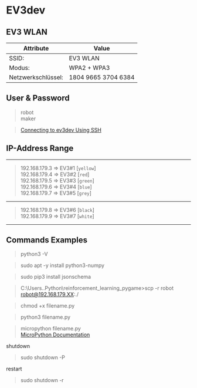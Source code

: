 # EV3dev

## EV3 WLAN

| Attribute   | Value       |
| ----------- | ----------- |
| SSID:       | EV3 WLAN    |
| Modus:      | WPA2 + WPA3  |
| Netzwerkschlüssel:   | 1804 9665 3704 6384   |

## User & Password

> robot   
> maker   

> [Connecting to ev3dev Using SSH](https://www.ev3dev.org/docs/tutorials/connecting-to-ev3dev-with-ssh/)

## IP-Address Range

---
> 192.168.179.3   =>   EV3#1 [```yellow```]  
> 192.168.179.4   =>   EV3#2 [```red```]  
> 192.168.179.5   =>   EV3#3 [```green```]  
> 192.168.179.6   =>   EV3#4 [```blue```]  
> 192.168.179.7   =>   EV3#5 [```grey```]  
---
> 192.168.179.8   =>   EV3#6 [```black```]  
> 192.168.179.9   =>   EV3#7 [```white```]  
---

## Commands Examples

> python3 -V   

> sudo apt -y install python3-numpy   

> sudo pip3 install jsonschema   

> C:\Users..Python\reinforcement_learning_pygame>scp -r robot robot@192.168.179.XX:./   

> chmod +x filename.py   

> python3 filename.py   

> micropython filename.py   
> [MicroPython Documentation](https://docs.micropython.org/en/latest/index.html)   

shutdown   

> sudo shutdown -P   

restart   

> sudo shutdown -r   